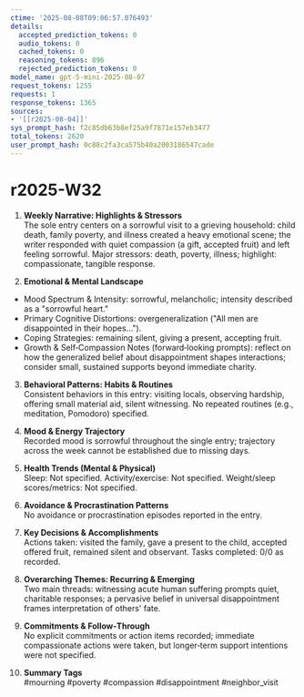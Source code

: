 ```yaml
---
ctime: '2025-08-08T09:06:57.076493'
details:
  accepted_prediction_tokens: 0
  audio_tokens: 0
  cached_tokens: 0
  reasoning_tokens: 896
  rejected_prediction_tokens: 0
model_name: gpt-5-mini-2025-08-07
request_tokens: 1255
requests: 1
response_tokens: 1365
sources:
- '[[r2025-08-04]]'
sys_prompt_hash: f2c85db63b8ef25a9f7871e157eb3477
total_tokens: 2620
user_prompt_hash: 0c88c2fa3ca575b40a2003186547cade
---
```

# r2025-W32

1. **Weekly Narrative: Highlights & Stressors**  
The sole entry centers on a sorrowful visit to a grieving household: child death, family poverty, and illness created a heavy emotional scene; the writer responded with quiet compassion (a gift, accepted fruit) and left feeling sorrowful. Major stressors: death, poverty, illness; highlight: compassionate, tangible response.

2. **Emotional & Mental Landscape**  
- Mood Spectrum & Intensity: sorrowful, melancholic; intensity described as a "sorrowful heart."  
- Primary Cognitive Distortions: overgeneralization ("All men are disappointed in their hopes...").  
- Coping Strategies: remaining silent, giving a present, accepting fruit.  
- Growth & Self‑Compassion Notes (forward‑looking prompts): reflect on how the generalized belief about disappointment shapes interactions; consider small, sustained supports beyond immediate charity.

3. **Behavioral Patterns: Habits & Routines**  
Consistent behaviors in this entry: visiting locals, observing hardship, offering small material aid, silent witnessing. No repeated routines (e.g., meditation, Pomodoro) specified.

4. **Mood & Energy Trajectory**  
Recorded mood is sorrowful throughout the single entry; trajectory across the week cannot be established due to missing days.

5. **Health Trends (Mental & Physical)**  
Sleep: Not specified. Activity/exercise: Not specified. Weight/sleep scores/metrics: Not specified.

6. **Avoidance & Procrastination Patterns**  
No avoidance or procrastination episodes reported in the entry.

7. **Key Decisions & Accomplishments**  
Actions taken: visited the family, gave a present to the child, accepted offered fruit, remained silent and observant. Tasks completed: 0/0 as recorded.

8. **Overarching Themes: Recurring & Emerging**  
Two main threads: witnessing acute human suffering prompts quiet, charitable responses; a pervasive belief in universal disappointment frames interpretation of others' fate.

9. **Commitments & Follow‑Through**  
No explicit commitments or action items recorded; immediate compassionate actions were taken, but longer‑term support intentions were not specified.

10. **Summary Tags**  
#mourning #poverty #compassion #disappointment #neighbor_visit